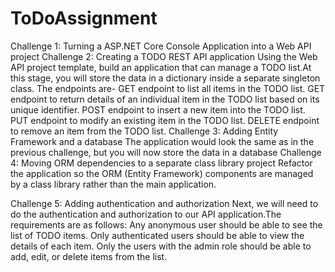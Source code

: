 # ToDoAssignment
Challenge 1: Turning a ASP.NET Core Console Application into a Web API project
Challenge 2: Creating a TODO REST API application
Using the Web API project template, build an application that can manage a TODO list.At this stage, you will store the data in a dictionary inside a separate singleton class. The endpoints are-
GET endpoint to list all items in the TODO list.
GET endpoint to return details of an individual item in the TODO list based on its unique identifier.
POST endpoint to insert a new item into the TODO list.
PUT endpoint to modify an existing item in the TODO list.
DELETE endpoint to remove an item from the TODO list.
Challenge 3: Adding Entity Framework and a database
The application would look the same as in the previous challenge, but you will now store the data in a database
Challenge 4: Moving ORM dependencies to a separate class library project
Refactor the application so the ORM (Entity Framework) components are managed by a class library rather than the main application.




Challenge 5: Adding authentication and authorization
Next, we will need to do the authentication and authorization to our API application.The requirements are as follows:
Any anonymous user should be able to see the list of TODO items.
Only authenticated users should be able to view the details of each item.
Only the users with the admin role should be able to add, edit, or delete items from the list.
